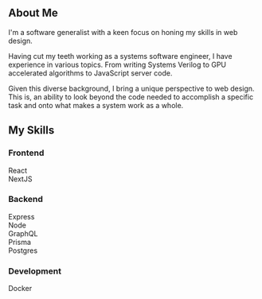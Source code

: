 ## About Me

I'm a software generalist with a keen focus on honing my skills in web design.

Having cut my teeth working as a systems software engineer, I have experience in various topics. From writing Systems Verilog to GPU accelerated algorithms to JavaScript server code. 

Given this diverse background, I bring a unique perspective to web design. This is, an ability to look beyond the code needed to accomplish a specific task and onto what makes a system work as a whole.

## My Skills

### Frontend
React\
NextJS

### Backend
Express\
Node\
GraphQL\
Prisma\
Postgres

### Development
Docker



